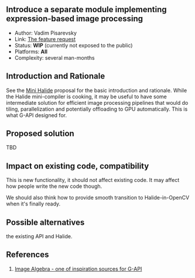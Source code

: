 ## Introduce a separate module implementing expression-based image processing

* Author: Vadim Pisarevsky
* Link: [The feature request](https://github.com/opencv/opencv/issues/11018)
* Status: **WIP** (currently not exposed to the public)
* Platforms: **All**
* Complexity: several man-months

## Introduction and Rationale

See the [Mini Halide](OE-16.-Mini-Halide) proposal for the basic introduction and rationale. While the Halide mini-compiler is cooking, it may be useful to have some intermediate solution for efficient image processing pipelines that would do tiling, parallelization and potentially offloading to GPU automatically. This is what G-API designed for.

## Proposed solution

TBD

## Impact on existing code, compatibility

This is new functionality, it should not affect existing code. It may affect how people write the new code though.

We should also think how to provide smooth transition to Halide-in-OpenCV when it's finally ready.

## Possible alternatives

the existing API and Halide.

## References

1. [Image Algebra - one of inspiration sources for G-API](https://www.researchgate.net/publication/220690331_Handbook_of_Computer_Vision_Algorithms_in_Image_Algebra)